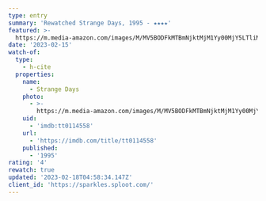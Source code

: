 ```yaml
---
type: entry
summary: 'Rewatched Strange Days, 1995 - ★★★★'
featured: >-
  https://m.media-amazon.com/images/M/MV5BODFkMTBmNjktMjM1Yy00MjY5LTliMGEtM2FhYjE2YjRmN2RkXkEyXkFqcGdeQXVyNzkwMjQ5NzM@._V1_SX300.jpg
date: '2023-02-15'
watch-of:
  type:
    - h-cite
  properties:
    name:
      - Strange Days
    photo:
      - >-
        https://m.media-amazon.com/images/M/MV5BODFkMTBmNjktMjM1Yy00MjY5LTliMGEtM2FhYjE2YjRmN2RkXkEyXkFqcGdeQXVyNzkwMjQ5NzM@._V1_SX300.jpg
    uid:
      - 'imdb:tt0114558'
    url:
      - 'https://imdb.com/title/tt0114558'
    published:
      - '1995'
rating: '4'
rewatch: true
updated: '2023-02-18T04:58:34.147Z'
client_id: 'https://sparkles.sploot.com/'
---
```


